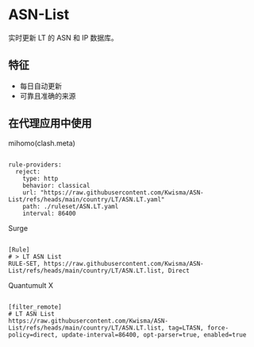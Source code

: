 
# ASN-List

实时更新 LT 的 ASN 和 IP 数据库。

## 特征

- 每日自动更新
- 可靠且准确的来源

## 在代理应用中使用

mihomo(clash.meta)

<pre><code class="language-javascript">
rule-providers:
  reject:
    type: http
    behavior: classical
    url: "https://raw.githubusercontent.com/Kwisma/ASN-List/refs/heads/main/country/LT/ASN.LT.yaml"
    path: ./ruleset/ASN.LT.yaml
    interval: 86400
</code></pre>

Surge

<pre><code class="language-javascript">
[Rule]
# > LT ASN List
RULE-SET, https://raw.githubusercontent.com/Kwisma/ASN-List/refs/heads/main/country/LT/ASN.LT.list, Direct
</code></pre>

Quantumult X

<pre><code class="language-javascript">
[filter_remote]
# LT ASN List
https://raw.githubusercontent.com/Kwisma/ASN-List/refs/heads/main/country/LT/ASN.LT.list, tag=LTASN, force-policy=direct, update-interval=86400, opt-parser=true, enabled=true
</code></pre>
